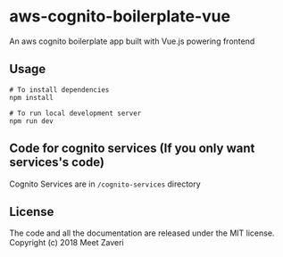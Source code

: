 # aws-cognito-boilerplate-vue
An aws cognito boilerplate app built with Vue.js powering frontend


## Usage 

```
# To install dependencies
npm install
```


```
# To run local development server
npm run dev
```

## Code for cognito services (If you only want services's code)
Cognito Services are in `/cognito-services` directory

## License
The code and all the documentation are released under the MIT license.
Copyright (c) 2018 Meet Zaveri

